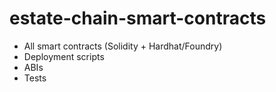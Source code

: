 # estate-chain-smart-contracts

- All smart contracts (Solidity + Hardhat/Foundry)
- Deployment scripts
- ABIs
- Tests

